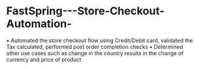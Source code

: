 # FastSpring---Store-Checkout-Automation-
• Automated the store checkout flow using Credit/Debit card, validated the Tax calculated, performed post order completion checks
• Determined other use cases such as change in the country results in the change of currency and price of product

